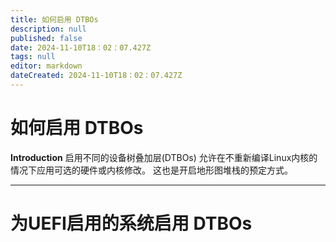```yaml
---
title: 如何启用 DTBOs
description: null
published: false
date: 2024-11-10T18：02：07.427Z
tags: null
editor: markdown
dateCreated: 2024-11-10T18：02：07.427Z
---
```


# 如何启用 DTBOs

**Introduction**
启用不同的设备树叠加层(DTBOs) 允许在不重新编译Linux内核的情况下应用可选的硬件或内核修改。
这也是开启地形图堆栈的预定方式。

---

# 为UEFI启用的系统启用 DTBOs
